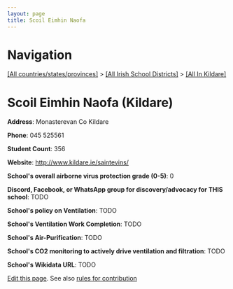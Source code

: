 ```yaml
---
layout: page
title: Scoil Eimhin Naofa
---
```

# Navigation

[[All countries/states/provinces]](../../..) > [[All Irish School Districts]](../..) > [[All In Kildare]](..)

# Scoil Eimhin Naofa (Kildare)

**Address**: Monasterevan Co Kildare

**Phone**: 045 525561

**Student Count**: 356

**Website**: <http://www.kildare.ie/saintevins/>

**School's overall airborne virus protection grade (0-5)**: 0

**Discord, Facebook, or WhatsApp group for discovery/advocacy for THIS school**: TODO

**School's policy on Ventilation**: TODO

**School's Ventilation Work Completion**: TODO

**School's Air-Purification**: TODO

**School's CO2 monitoring to actively drive ventilation and filtration**: TODO

**School's Wikidata URL**: TODO


[Edit this page](https://github.com/ventilate-schools/Ireland/edit/main/./Kildare/Scoil_Eimhin_Naofa.md). See also [rules for contribution](../../../contribution-rules/)